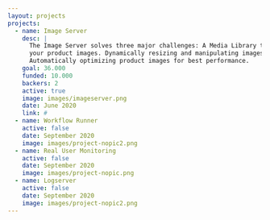 ```yaml
---
layout: projects
projects:
  - name: Image Server
    desc: |
      The Image Server solves three major challenges: A Media Library to sort and filter all of 
      your product images. Dynamically resizing and manipulating images based on url-params. 
      Automatically optimizing product images for best performance.
    goal: 36.000
    funded: 10.000
    backers: 2
    active: true
    image: images/imageserver.png
    date: June 2020
    link: #
  - name: Workflow Runner
    active: false
    date: September 2020
    image: images/project-nopic2.png
  - name: Real User Monitoring
    active: false
    date: September 2020
    image: images/project-nopic.png
  - name: Logserver
    active: false
    date: September 2020
    image: images/project-nopic2.png
---
```

